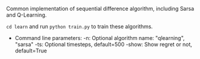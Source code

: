 Common implementation of sequential difference algorithm, including Sarsa and Q-Learning.

```cd learn``` and run ```python train.py``` to train these algorithms.

* Command line parameters:
-n: Optional algorithm name: "qlearning", "sarsa"
-ts: Optional timesteps, default=500
-show: Show regret or not, default=True
